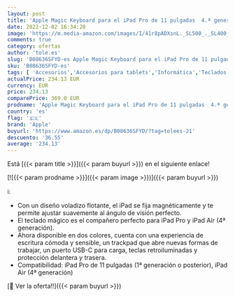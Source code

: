 ```yaml
---
layout: post
title: 'Apple Magic Keyboard para el iPad Pro de 11 pulgadas  4.ª generación  y iPad Air  5.ª generación  - Italiano - Negro'
date: 2022-12-02 16:34:20
image: 'https://m.media-amazon.com/images/I/41r8pADXsnL._SL500_._SL400_.jpg'
comments: true
category: ofertas
author: 'tole.es'
slug: 'B08636SFYD-es Apple Magic Keyboard para el iPad Pro de 11 pulgadas 4.ª...'
sku: 'B08636SFYD-es'
tags: [ 'Accesorios','Accesorios para tablets','Informática','Teclados para tablets','apple','ipad','🇪🇸', ]
actualPrice: 234.13 EUR
currency: EUR
price: 234.13
comparePrice: 369.0 EUR
prodname: 'Apple Magic Keyboard para el iPad Pro de 11 pulgadas  4.ª generación  y iPad Air  5.ª generación  - Italiano - Negro'
country: 'es'
flag: '🇪🇸'
brand: 'Apple'
buyurl: 'https://www.amazon.es/dp/B08636SFYD/?tag=tolees-21'
descuento: '36.55'
average: '234.13'
---
```


Está [{{< param title >}}]({{< param buyurl >}}) en el siguiente enlace!

[![{{< param prodname >}}]({{< param image >}})]({{< param buyurl >}})

ℹ️:

- Con un diseño voladizo flotante, el iPad se fija magnéticamente y te permite ajustar suavemente al ángulo de visión perfecto.
- El teclado mágico es el compañero perfecto para iPad Pro y iPad Air (4ª generación).
- Ahora disponible en dos colores, cuenta con una experiencia de escritura cómoda y sensible, un trackpad que abre nuevas formas de trabajar, un puerto USB-C para carga, teclas retroiluminadas y protección delantera y trasera.
- Compatibilidad: iPad Pro de 11 pulgadas (1ª generación o posterior), iPad Air (4ª generación)

[🛒 Ver la oferta!!]({{< param buyurl >}})

